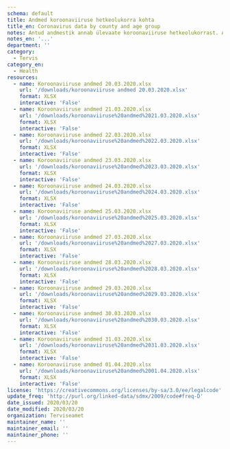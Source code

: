 ```yaml
---
schema: default
title: Andmed koroonaviiruse hetkeolukorra kohta
title_en: Coronavirus data by county and age group
notes: Antud andmestik annab ülevaate koroonaviiruse hetkeolukorrast. Andmestikud lisatakse päeva kaupa. Andmestik annab ülevaate nakatumiste kohta, sealhulgas maakonna tasemel tehtud positiivsetest ja negatiivsetest testide tulemustest, üldkokkuvõtted ning ülevaate vanuselisest jagunemisest.
notes_en: '...'
department: ''
category:
  - Tervis
category_en:
  - Health
resources:
  - name: Koroonaviiruse andmed 20.03.2020.xlsx
    url: '/downloads/koroonaviiruse andmed 20.03.2020.xlsx'
    format: XLSX
    interactive: 'False'
  - name: Koroonaviiruse andmed 21.03.2020.xlsx
    url: '/downloads/koroonaviiruse%20andmed%2021.03.2020.xlsx'
    format: XLSX
    interactive: 'False'
  - name: Koroonaviiruse andmed 22.03.2020.xlsx
    url: '/downloads/koroonaviiruse%20andmed%2022.03.2020.xlsx'
    format: XLSX
    interactive: 'False'
  - name: Koroonaviiruse andmed 23.03.2020.xlsx
    url: '/downloads/koroonaviiruse%20andmed%2023.03.2020.xlsx'
    format: XLSX
    interactive: 'False'
  - name: Koroonaviiruse andmed 24.03.2020.xlsx
    url: '/downloads/koroonaviiruse%20andmed%2024.03.2020.xlsx'
    format: XLSX
    interactive: 'False'
  - name: Koroonaviiruse andmed 25.03.2020.xlsx
    url: '/downloads/koroonaviiruse%20andmed%2025.03.2020.xlsx'
    format: XLSX
    interactive: 'False'
  - name: Koroonaviiruse andmed 27.03.2020.xlsx
    url: '/downloads/koroonaviiruse%20andmed%2027.03.2020.xlsx'
    format: XLSX
    interactive: 'False'
  - name: Koroonaviiruse andmed 28.03.2020.xlsx
    url: '/downloads/koroonaviiruse%20andmed%2028.03.2020.xlsx'
    format: XLSX
    interactive: 'False'
  - name: Koroonaviiruse andmed 29.03.2020.xlsx
    url: '/downloads/koroonaviiruse%20andmed%2029.03.2020.xlsx'
    format: XLSX
    interactive: 'False'
  - name: Koroonaviiruse andmed 30.03.2020.xlsx
    url: '/downloads/koroonaviiruse%20andmed%2030.03.2020.xlsx'
    format: XLSX
    interactive: 'False'
  - name: Koroonaviiruse andmed 31.03.2020.xlsx
    url: '/downloads/koroonaviiruse%20andmed%2031.03.2020.xlsx'
    format: XLSX
    interactive: 'False'
  - name: Koroonaviiruse andmed 01.04.2020.xlsx
    url: '/downloads/koroonaviiruse%20andmed%2001.04.2020.xlsx'
    format: XLSX
    interactive: 'False'
license: 'https://creativecommons.org/licenses/by-sa/3.0/ee/legalcode'
update_freq: 'http://purl.org/linked-data/sdmx/2009/code#freq-D'
date_issued: 2020/03/20
date_modified: 2020/03/20
organization: Terviseamet
maintainer_name: ''
maintainer_email: ''
maintainer_phone: ''
---
```

